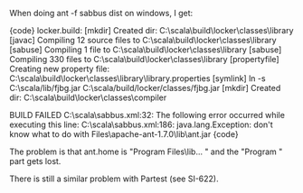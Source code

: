When doing ant -f sabbus dist on windows, I get:

{code}
locker.build:
    [mkdir] Created dir: C:\scala\build\locker\classes\library
    [javac] Compiling 12 source files to C:\scala\build\locker\classes\library
   [sabuse] Compiling 1 file to C:\scala\build\locker\classes\library
   [sabuse] Compiling 330 files to C:\scala\build\locker\classes\library
[propertyfile] Creating new property file: C:\scala\build\locker\classes\library\library.properties
  [symlink] ln -s C:\scala/lib/fjbg.jar C:\scala/build/locker/classes/fjbg.jar
    [mkdir] Created dir: C:\scala\build\locker\classes\compiler

BUILD FAILED
C:\scala\sabbus.xml:32: The following error occurred while executing this line:
C:\scala\sabbus.xml:186: java.lang.Exception: don't know what to do with Files\apache-ant-1.7.0\lib\ant.jar
{code}

The problem is that ant.home is "Program Files\lib\... " and the "Program " part gets lost.

There is still a similar problem with Partest (see SI-622).
